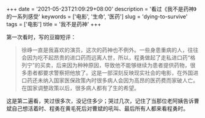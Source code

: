 +++
date = '2021-05-23T21:09:29+08:00'
description = '看过《我不是药神》的一系列感受'
keywords = ['电影', '生命', '医药']
slug = 'dying-to-survive'
tags = ['电影']
title = '我不是药神'
+++

第一次看时，写的豆瓣短评：

> 徐峥一直是我喜欢的演员，这次的药神也不例外。一些身患重病的人，往往会因为吃不起昂贵的进口药而远离人世，所以，程勇做起了走私进口药“格列宁”的买卖，后来因为种种原因，导致他不能够继续为患者提供药物，很多患者都要求警察把他放了。这是一部深刻反映现实社会的电影，在外国进口药还未纳入国家医保政策內时很多病人会因为高昂的医药费而家破人亡。在国家调整政策以后，很多病人都有了生的希望。

这是第二遍看，笑过很多次，没记住多少；哭过几次，记住了当那位老阿姨告诉曹斌自己想活着时、程勇在黄毛死后对曹斌的吼叫、最后所有人都来看程勇时。
